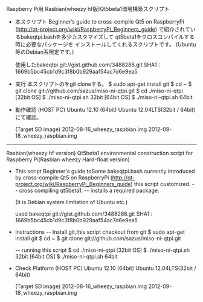 Raspberry Pi用 Rasbian(wheezy hf版)Qt5beta1環境構築スクリプト

- 本スクリプト
  Beginner’s guide to cross-compile Qt5 on RaspberryPi
  (http://qt-project.org/wiki/RaspberryPi_Beginners_guide)
  で紹介されているbakeqtpi.bashを多少カスタマイズして
  qt5beta1をクロスコンパイルする時に必要なパッケージを
  インストールしてくれるスクリプトです。
  (Ubuntu等のDebian系限定です。)

  使用したbakeqtpi
  git://gist.github.com/3488286.git
  SHA1 :  1669b5bc45cb1d9c3f8b0b929aaf54ac7d6e9ea5


- 実行
  本スクリプトのをgit cloneする。
  $ sudo apt-get install git
  $ cd ~
  $ git clone git://github.com/sazus/miso-ni-qtpi.git
  $ cd ./miso-ni-qtpi
  [32bit OS]
  $ ./miso-ni-qtpi.sh 32bit
  [64bit OS]
  $ ./miso-ni-qtpi.sh 64bit
  
- 動作確認
  (HOST PC)
  Ubuntu 12.10 (64bit)
  Ubuntu 12.04LTS(32bit / 64bit)
  にて確認。
  
  (Target SD image)
  2012-08-16_wheezy_raspbian.img
  2012-09-18_wheezy_raspbian.img


---------------------------------------------------------------------
Rasbian(wheezy hf version) Qt5beta1 environmental construction script
 for Raspberry Pi(Rasbian wheezy Hard-float version) 

- This script 
  Beginner's guide toSome bakeqtpi.bash currently introduced by cross-compile Qt5 on RaspberryPi
  (http://qt-project.org/wiki/RaspberryPi_Beginners_guide)
    this script customized.
    -- cross compiling qt5beta1.
    -- installs a required package. 

  (It is Debian system limitation of Ubuntu etc.) 

  used bakeqtpi
  git://gist.github.com/3488286.git
  SHA1 :  1669b5bc45cb1d9c3f8b0b929aaf54ac7d6e9ea5


- Instructions
    -- Install git,this script checkout from git
       $ sudo apt-get install git
       $ cd ~
       $ git clone git://github.com/sazus/miso-ni-qtpi.git

    -- running this script
       $ cd ./miso-ni-qtpi
       [32bit OS]
       $ ./miso-ni-qtpi.sh 32bit
       [64bit OS]
       $ ./miso-ni-qtpi.sh 64bit

- Check Platform
  (HOST PC)
    Ubuntu 12.10 (64bit)
    Ubuntu 12.04LTS(32bit / 64bit)

  (Target SD image)
    2012-08-16_wheezy_raspbian.img
    2012-09-18_wheezy_raspbian.img


